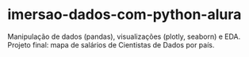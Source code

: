 # imersao-dados-com-python-alura
Manipulação de dados (pandas), visualizações (plotly, seaborn) e EDA. Projeto final: mapa de salários de Cientistas de Dados por país. 
